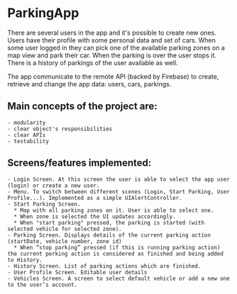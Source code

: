 # ParkingApp

There are several users in the app and it's possible to create new ones. Users have their profile with some personal data and set of cars. When some user logged in they can pick one of the available parking zones on a map view and park their car. When the parking is over the user stops it. There is a history of parkings of the user available as well.

The app communicate to the remote API (backed by Firebase) to create, retrieve and change the app data: users, cars, parkings.

## Main concepts of the project are:
	- modularity 
	- clear object's responsibilities 
	- clear APIs 
	- testability

## Screens/features implemented:
	- Login Screen. At this screen the user is able to select the app user (login) or create a new user.
	- Menu. To switch between different scenes (Login, Start Parking, User Profile...). Implemented as a simple UIAlertController.
	- Start Parking Screen. 
	  * Map with all parking zones on it. User is able to select one. 
	  * When zone is selected the UI updates accordingly.
	  * When "start parking" pressed, the parking is started (with selected vehicle for selected zone).
	- Parking Screen. Displays details of the current parking action (startDate, vehicle number, zone id)
	  * When “stop parking” pressed (if this is running parking action) the current perking action is considered as finished and being added to History.
	- History Screen. List of parking actions which are finished.
	- User Profile Screen. Editable user details
	- Vehicles Screen. A screen to select default vehicle or add a new one to the user’s account.
